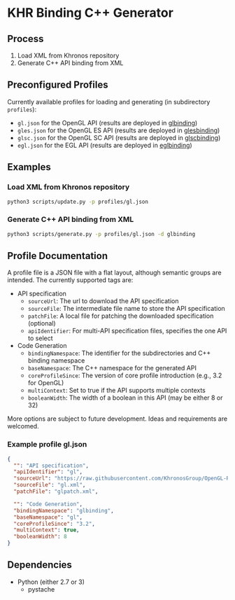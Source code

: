# KHR Binding C++ Generator

## Process

1. Load XML from Khronos repository
2. Generate C++ API binding from XML

## Preconfigured Profiles

Currently available profiles for loading and generating (in subdirectory `profiles`):
 * `gl.json` for the OpenGL API (results are deployed in [glbinding](https://github.com/cginternals/glbinding))
 * `gles.json` for the OpenGL ES API (results are deployed in [glesbinding](https://github.com/cginternals/glesbinding))
 * `glsc.json` for the OpenGL SC API (results are deployed in [glscbinding](https://github.com/cginternals/glscbinding))
 * `egl.json` for the EGL API (results are deployed in [eglbinding](https://github.com/cginternals/eglbinding))

## Examples

### Load XML from Khronos repository

```bash
python3 scripts/update.py -p profiles/gl.json
```

### Generate C++ API binding from XML

```bash
python3 scripts/generate.py -p profiles/gl.json -d glbinding
```

## Profile Documentation

A profile file is a JSON file with a flat layout, although semantic groups are intended.
The currently supported tags are:

* API specification
  * `sourceUrl`: The url to download the API specification
  * `sourceFile`: The intermediate file name to store the API specification
  * `patchFile`: A local file for patching the downloaded specification (optional)
  * `apiIdentifier`: For multi-API specification files, specifies the one API to select
* Code Generation
  * `bindingNamespace`: The identifier for the subdirectories and C++ binding namespace
  * `baseNamespace`: The C++ namespace for the generated API
  * `coreProfileSince`: The version of core profile introduction (e.g., 3.2 for OpenGL)
  * `multiContext`: Set to true if the API supports multiple contexts
  * `booleanWidth`: The width of a boolean in this API (may be either 8 or 32)

More options are subject to future development. Ideas and requirements are welcomed.

### Example profile gl.json

```json
{
  "": "API specification",
  "apiIdentifier": "gl",
  "sourceUrl": "https://raw.githubusercontent.com/KhronosGroup/OpenGL-Registry/master/xml/gl.xml",
  "sourceFile": "gl.xml",
  "patchFile": "glpatch.xml",

  "": "Code Generation",
  "bindingNamespace": "glbinding",
  "baseNamespace": "gl",
  "coreProfileSince": "3.2",
  "multiContext": true,
  "booleanWidth": 8
}
```

## Dependencies

* Python (either 2.7 or 3)
  * pystache
